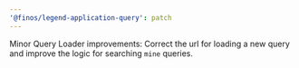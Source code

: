 ```yaml
---
'@finos/legend-application-query': patch
---
```


Minor Query Loader improvements: Correct the url for loading a new query and improve the logic for searching `mine` queries.

